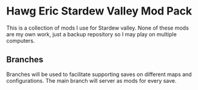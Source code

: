 # Hawg Eric Stardew Valley Mod Pack
This is a collection of mods I use for Stardew valley.  None of these mods are my own work, just a backup repository so I may play on multiple computers.

## Branches
Branches will be used to facilitate supporting saves on different maps and configurations.  The main branch will server as mods for every save.
